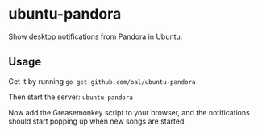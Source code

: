 ubuntu-pandora
==============

Show desktop notifications from Pandora in Ubuntu.

## Usage
Get it by running `go get github.com/oal/ubuntu-pandora`

Then start the server: `ubuntu-pandora`

Now add the Greasemonkey script to your browser, and the notifications should start popping up when new songs are started.